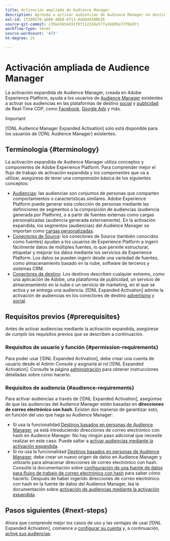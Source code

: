 ```yaml
---
title: Activación ampliada de Audience Manager
description: Aprenda a activar audiencias de Audience Manager en destinos sociales y publicitarios mediante la activación expandida de Audience Manager.
exl-id: 1f209578-a688-40b8-8f13-dab0d4380b3b
source-git-commit: c35b43654d31f0f112258e577a1bb95e72f0a971
workflow-type: tm+mt
source-wordcount: '473'
ht-degree: 2%

---
```


# Activación ampliada de Audience Manager

La activación expandida de Audience Manager, creada en Adobe Experience Platform, ayuda a los usuarios de [Audience Manager](https://experienceleague.adobe.com/en/docs/audience-manager/user-guide/aam-home) existentes a activar sus audiencias en las plataformas de destino [social](../destinations/catalog/social/overview.md) y [publicidad](../destinations/catalog/advertising/overview.md) de Real-Time CDP, como [Facebook](../destinations/catalog/social/facebook.md), [Google Ads](../destinations/catalog/advertising/google-ads-destination.md) y más.

>[!IMPORTANT]
>
>[!DNL Audience Manager Expanded Activation] solo está disponible para los usuarios de [!DNL Audience Manager] existentes.

## Terminología {#terminology}

La activación expandida de Audience Manager utiliza conceptos y componentes de Adobe Experience Platform. Para comprender mejor el flujo de trabajo de activación expandida y los componentes que va a utilizar, asegúrese de tener una comprensión básica de los siguientes conceptos:

* [Audiencias](../segmentation/ui/overview.md): las audiencias son conjuntos de personas que comparten comportamientos o características similares. Adobe Experience Platform puede generar esta colección de personas mediante las definiciones de segmentos o la composición de audiencias (audiencia generada por Platform), o a partir de fuentes externas como cargas personalizadas (audiencia generada externamente). En la activación expandida, los segmentos (audiencias) del Audience Manager se importan como [cargas personalizadas](../segmentation/ui/audience-portal.md#import-audience).
* [Conectores de Source](../sources/home.md): los conectores de Source (también conocidos como fuentes) ayudan a los usuarios de Experience Platform a ingerir fácilmente datos de múltiples fuentes, lo que permite estructurar, etiquetar y mejorar los datos mediante los servicios de Experience Platform. Los datos se pueden ingerir desde una variedad de fuentes, como almacenamiento basado en la nube, software de terceros y sistemas CRM.
* [Conectores de destino](../destinations/home.md): Los destinos describen cualquier extremo, como una aplicación de Adobe, una plataforma de publicidad, un servicio de almacenamiento en la nube o un servicio de marketing, en el que se activa y se entrega una audiencia. [!DNL Expanded Activation] admite la activación de audiencias en los conectores de destino [advertising](../destinations/catalog/advertising/overview.md) y [social](../destinations/catalog/social/overview.md).

## Requisitos previos {#prerequisites}

Antes de activar audiencias mediante la activación expandida, asegúrese de cumplir los requisitos previos que se describen a continuación.

### Requisitos de usuario y función {#permission-requirements}

Para poder usar [!DNL Expanded Activation], debe crear una cuenta de usuario desde el Admin Console y asignarla al rol [!DNL Expanded Activation]. Consulte la página [administración](administration.md) para obtener instrucciones detalladas sobre cómo hacerlo.

### Requisitos de audiencia {#audience-requirements}

Para activar audiencias a través de [!DNL Expanded Activation], asegúrese de que las audiencias del Audience Manager estén basadas en **direcciones de correo electrónico con hash**. Existen dos maneras de garantizar esto, en función del uso que haga su Audience Manager:

* Si usa la funcionalidad [Destinos basados en personas de Audience Manager](https://experienceleague.adobe.com/en/docs/audience-manager/user-guide/features/destinations/people-based/people-based-destinations-overview), ya está introduciendo direcciones de correo electrónico con hash en Audience Manager. No hay ningún paso adicional que necesite realizar en este caso. Puede saltar a [activar audiencias mediante la activación expandida](activate-audiences.md).
* Si _no_ usa la funcionalidad [Destinos basados en personas de Audience Manager](https://experienceleague.adobe.com/en/docs/audience-manager/user-guide/features/destinations/people-based/people-based-destinations-overview), debe crear un nuevo origen de datos en Audience Manager y utilizarlo para almacenar direcciones de correo electrónico con hash. Consulte la documentación sobre [configuración de una fuente de datos para flujos de trabajo de correo electrónico con hash](https://experienceleague.adobe.com/en/docs/audience-manager/user-guide/features/data-sources/create-data-source-hashed-emails) para saber cómo hacerlo. Después de haber ingerido direcciones de correo electrónico con hash en la fuente de datos del Audience Manager, lea la documentación sobre [activación de audiencias mediante la activación expandida](activate-audiences.md).

## Pasos siguientes {#next-steps}

Ahora que comprende mejor los casos de uso y las ventajas de usar [!DNL Expanded Activation], comience a [configurar su cuenta](administration.md) y, a continuación, [active sus audiencias](activate-audiences.md).
